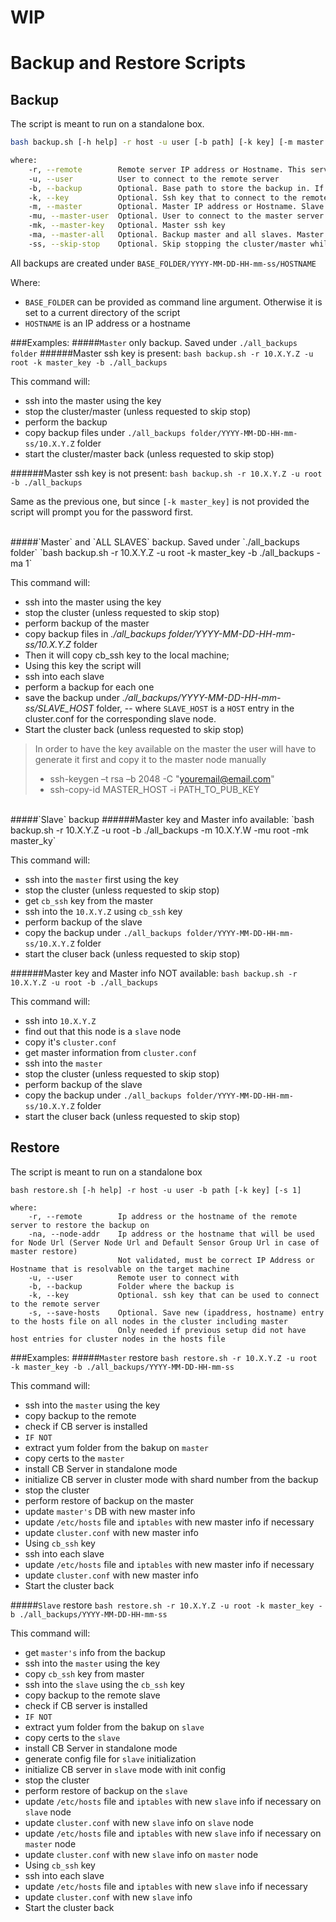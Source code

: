 # WIP
# Backup and Restore Scripts

## Backup

The script is meant to run on a standalone box.

```bash
bash backup.sh [-h help] -r host -u user [-b path] [-k key] [-m master host] [-mu master user] [-mk master key] [-ma backup all slaves] [-ss 1]

where:
    -r, --remote        Remote server IP address or Hostname. This server is used to restore the backup on.
    -u, --user          User to connect to the remote server
    -b, --backup        Optional. Base path to store the backup in. If not provided the current folder is used
    -k, --key           Optional. Ssh key that to connect to the remote server. If not provided user will be prompted for the password
    -m, --master        Optional. Master IP address or Hostname. Slave backups only. If hostname and master key is provided slave can be accessed without password
    -mu, --master-user  Optional. User to connect to the master server. Slave backups only. Root is used if not provided
    -mk, --master-key   Optional. Master ssh key
    -ma, --master-all   Optional. Backup master and all slaves. Master backups only. Ingnored if remote server is in standalone or slave mode
    -ss, --skip-stop    Optional. Skip stopping the cluster/master while backing up
```

All backups are created under `BASE_FOLDER/YYYY-MM-DD-HH-mm-ss/HOSTNAME`

Where:
+ `BASE_FOLDER` can be provided as command line argument. Otherwise it is set to a current directory of the script
+ `HOSTNAME` is an IP address or a hostname

###Examples:
#####`Master` only backup. Saved under `./all_backups folder`
######Master ssh key is present:
`bash backup.sh -r 10.X.Y.Z -u root -k master_key -b ./all_backups`

This command will:
- ssh into the master using the key
- stop the cluster/master (unless requested to skip stop)
- perform the backup
- copy backup files under `./all_backups folder/YYYY-MM-DD-HH-mm-ss/10.X.Y.Z` folder
- start the cluster/master back (unless requested to skip stop)

######Master ssh key is not present:
`bash backup.sh -r 10.X.Y.Z -u root -b ./all_backups`

Same as the previous one, but since `[-k master_key]` is not provided the script will prompt you for the password first.

<br>
#####`Master` and `ALL SLAVES` backup. Saved under `./all_backups folder`
`bash backup.sh -r 10.X.Y.Z -u root -k master_key -b ./all_backups -ma 1`

This command will:
- ssh into the master using the key
- stop the cluster (unless requested to skip stop)
- perform backup of the master
- copy backup files in *./all_backups folder/YYYY-MM-DD-HH-mm-ss/10.X.Y.Z* folder
- Then it will copy cb_ssh key to the local machine;
- Using this key the script will
 - ssh into each slave
 - perform a backup for each one
 - save the backup under *./all_backups/YYYY-MM-DD-HH-mm-ss/SLAVE_HOST* folder, 
 -- where `SLAVE_HOST` is a `HOST` entry in the cluster.conf for the corresponding slave node.
- Start the cluster back (unless requested to skip stop)

> In order to have the key available on the master the user will have to generate it first and copy it to the master node manually
> - ssh-keygen –t rsa –b 2048 -C "youremail@email.com"
> - ssh-copy-id MASTER_HOST -i PATH_TO_PUB_KEY

<br>
#####`Slave` backup
######Master key and Master info available:
`bash backup.sh -r 10.X.Y.Z -u root -b ./all_backups -m 10.X.Y.W -mu root -mk master_ky`

This command will:
- ssh into the `master` first using the key
- stop the cluster (unless requested to skip stop)
- get `cb_ssh` key from the master
- ssh into the `10.X.Y.Z` using `cb_ssh` key
- perform backup of the slave
- copy the backup under `./all_backups folder/YYYY-MM-DD-HH-mm-ss/10.X.Y.Z` folder
- start the cluser back (unless requested to skip stop)

######Master key and Master info NOT available:
`bash backup.sh -r 10.X.Y.Z -u root -b ./all_backups`

This command will:
- ssh into `10.X.Y.Z`
- find out that this node is a `slave` node
- copy it's `cluster.conf`
- get master information from `cluster.conf`
- ssh into the `master`
- stop the cluster (unless requested to skip stop)
- perform backup of the slave
- copy the backup under `./all_backups folder/YYYY-MM-DD-HH-mm-ss/10.X.Y.Z` folder
- start the cluser back (unless requested to skip stop)


## Restore

The script is meant to run on a standalone box

```
bash restore.sh [-h help] -r host -u user -b path [-k key] [-s 1]

where:
    -r, --remote        Ip address or the hostname of the remote server to restore the backup on
    -na, --node-addr    Ip address or the hostname that will be used for Node Url (Server Node Url and Default Sensor Group Url in case of master restore)
                        Not validated, must be correct IP Address or Hostname that is resolvable on the target machine
    -u, --user          Remote user to connect with
    -b, --backup        Folder where the backup is
    -k, --key           Optional. ssh key that can be used to connect to the remote server
    -s, --save-hosts    Optional. Save new (ipaddress, hostname) entry to the hosts file on all nodes in the cluster including master
                        Only needed if previous setup did not have host entries for cluster nodes in the hosts file
```

###Examples:
#####`Master` restore
`bash restore.sh -r 10.X.Y.Z -u root -k master_key -b ./all_backups/YYYY-MM-DD-HH-mm-ss`

This command will:
- ssh into the `master` using the key
- copy backup to the remote
- check if CB server is installed
- `IF NOT`
 - extract yum folder from the bakup on `master`
 - copy certs to the `master`
 - install CB Server in standalone mode
 - initialize CB server in cluster mode with shard number from the backup
- stop the cluster
- perform restore of backup on the master
- update `master's` DB with new master info
- update `/etc/hosts` file and `iptables` with new master info if necessary
- update `cluster.conf` with new master info
- Using `cb_ssh` key
 - ssh into each slave
 - update `/etc/hosts` file and `iptables` with new master info if necessary
 - update `cluster.conf` with new master info
- Start the cluster back

#####`Slave` restore
`bash restore.sh -r 10.X.Y.Z -u root -k master_key -b ./all_backups/YYYY-MM-DD-HH-mm-ss`

This command will:
- get `master's` info from the backup
- ssh into the `master` using the key
- copy `cb_ssh` key from master
- ssh into the `slave` using the `cb_ssh` key
- copy backup to the remote slave
- check if CB server is installed
- `IF NOT`
 - extract yum folder from the bakup on `slave`
 - copy certs to the `slave`
 - install CB Server in standalone mode
- generate config file for `slave` initialization
- initialize CB server in `slave` mode with init config
- stop the cluster
- perform restore of backup on the `slave`
- update `/etc/hosts` file and `iptables` with new `slave` info if necessary on `slave` node
- update `cluster.conf` with new `slave` info on `slave` node
- update `/etc/hosts` file and `iptables` with new `slave` info if necessary on `master` node
- update `cluster.conf` with new `slave` info on `master` node
- Using `cb_ssh` key
 - ssh into each slave
 - update `/etc/hosts` file and `iptables` with new `slave` info if necessary
 - update `cluster.conf` with new `slave` info
- Start the cluster back
